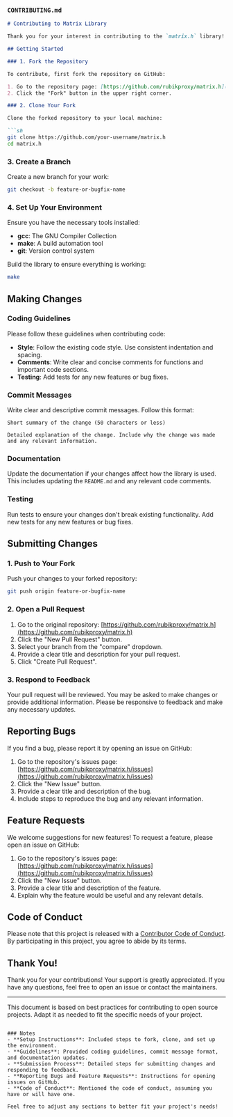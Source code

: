 ### `CONTRIBUTING.md`

```markdown
# Contributing to Matrix Library

Thank you for your interest in contributing to the `matrix.h` library! We welcome contributions of all kinds, including bug reports, feature requests, documentation improvements, and code enhancements. This document outlines the process to contribute to the project.

## Getting Started

### 1. Fork the Repository

To contribute, first fork the repository on GitHub:

1. Go to the repository page: [https://github.com/rubikproxy/matrix.h](https://github.com/rubikproxy/matrix.h)
2. Click the "Fork" button in the upper right corner.

### 2. Clone Your Fork

Clone the forked repository to your local machine:

```sh
git clone https://github.com/your-username/matrix.h
cd matrix.h
```

### 3. Create a Branch

Create a new branch for your work:

```sh
git checkout -b feature-or-bugfix-name
```

### 4. Set Up Your Environment

Ensure you have the necessary tools installed:

- **gcc**: The GNU Compiler Collection
- **make**: A build automation tool
- **git**: Version control system

Build the library to ensure everything is working:

```sh
make
```

## Making Changes

### Coding Guidelines

Please follow these guidelines when contributing code:

- **Style**: Follow the existing code style. Use consistent indentation and spacing.
- **Comments**: Write clear and concise comments for functions and important code sections.
- **Testing**: Add tests for any new features or bug fixes.

### Commit Messages

Write clear and descriptive commit messages. Follow this format:

```
Short summary of the change (50 characters or less)

Detailed explanation of the change. Include why the change was made and any relevant information.
```

### Documentation

Update the documentation if your changes affect how the library is used. This includes updating the `README.md` and any relevant code comments.

### Testing

Run tests to ensure your changes don't break existing functionality. Add new tests for any new features or bug fixes.

## Submitting Changes

### 1. Push to Your Fork

Push your changes to your forked repository:

```sh
git push origin feature-or-bugfix-name
```

### 2. Open a Pull Request

1. Go to the original repository: [https://github.com/rubikproxy/matrix.h](https://github.com/rubikproxy/matrix.h)
2. Click the "New Pull Request" button.
3. Select your branch from the "compare" dropdown.
4. Provide a clear title and description for your pull request.
5. Click "Create Pull Request".

### 3. Respond to Feedback

Your pull request will be reviewed. You may be asked to make changes or provide additional information. Please be responsive to feedback and make any necessary updates.

## Reporting Bugs

If you find a bug, please report it by opening an issue on GitHub:

1. Go to the repository's issues page: [https://github.com/rubikproxy/matrix.h/issues](https://github.com/rubikproxy/matrix.h/issues)
2. Click the "New Issue" button.
3. Provide a clear title and description of the bug.
4. Include steps to reproduce the bug and any relevant information.

## Feature Requests

We welcome suggestions for new features! To request a feature, please open an issue on GitHub:

1. Go to the repository's issues page: [https://github.com/rubikproxy/matrix.h/issues](https://github.com/rubikproxy/matrix.h/issues)
2. Click the "New Issue" button.
3. Provide a clear title and description of the feature.
4. Explain why the feature would be useful and any relevant details.

## Code of Conduct

Please note that this project is released with a [Contributor Code of Conduct](CODE_OF_CONDUCT.md). By participating in this project, you agree to abide by its terms.

## Thank You!

Thank you for your contributions! Your support is greatly appreciated. If you have any questions, feel free to open an issue or contact the maintainers.

---

This document is based on best practices for contributing to open source projects. Adapt it as needed to fit the specific needs of your project.
```

### Notes
- **Setup Instructions**: Included steps to fork, clone, and set up the environment.
- **Guidelines**: Provided coding guidelines, commit message format, and documentation updates.
- **Submission Process**: Detailed steps for submitting changes and responding to feedback.
- **Reporting Bugs and Feature Requests**: Instructions for opening issues on GitHub.
- **Code of Conduct**: Mentioned the code of conduct, assuming you have or will have one.

Feel free to adjust any sections to better fit your project's needs!
